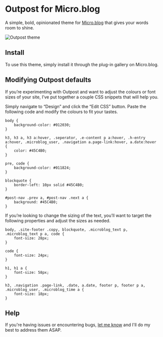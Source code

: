 # Outpost for Micro.blog
A simple, bold, opinionated theme for [Micro.blog](https://micro.blog) that gives your words room to shine.

![Outpost theme](https://github.com/heymikehaynes/outpost/raw/master/screenshot.png)

## Install
To use this theme, simply install it through the plug-in gallery on Micro.blog.

## Modifying Outpost defaults
If you’re experimenting with Outpost and want to adjust the colours or font sizes of your site, I’ve put together a couple CSS snippets that will help you.

Simply navigate to “Design” and click the “Edit CSS” button. Paste the following code and modify the colours to fit your tastes.

```
body {
	background-color: #012030;
}

h3, h3 a, h3 a:hover, .seperator, .e-content p a:hover, .h-entry a:hover, .microblog_user, .navigation a.page-link:hover, a.date:hover { 
	color: #45C4B0;
}

pre, code {
	background-color: #011824;
}

blockquote {
	border-left: 10px solid #45C4B0;
}

#post-nav .prev a, #post-nav .next a {
	background: #45C4B0;
}
```

If you’re looking to change the sizing of the text, you’ll want to target the following properties and adjust the sizes as needed.

```
body, .site-footer .copy, blockquote, .microblog_text p, .microblog_text p a, code {
	font-size: 28px;
}

code {
	font-size: 24px;
}

h1, h1 a {
	font-size: 58px;
}

h3, .navigation .page-link, .date, a.date, footer p, footer p a, .microblog_user, .microblog_time a {
	font-size: 18px;
}
```

## Help
If you're having issues or encountering bugs, [let me know](https://hey.mikehayn.es/contact/) and I'll do my best to address them ASAP.